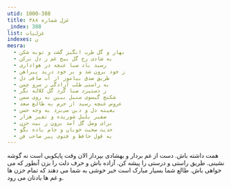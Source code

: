 ```yaml
---
utid: 1000-388
title: غزل شماره ۳۸۸
_index: 388
list: غزلیات
indexes: ن
mesra:
  - بهار و گل طرب انگیز گشت و توبه شکن
  - به شادی رخ گل بیخ غم ز دل برکن
  - رسید باد صبا غنچه در هواداری
  - ز خود برون شد و بر خود درید پیراهن
  - طریق صدق بیاموز از آب صافی دل
  - به راستی طلب آزادگی ز سرو چمن
  - ز دستبرد صبا گرد گل کلاله نگر
  - شکنج گیسوی سنبل ببین به روی سمن
  - عروس غنچه رسید از حرم به طالع سعد
  - بعینه دل و دین می‌برد به وجه حسن
  - صفیر بلبل شوریده و نفیر هزار
  - برای وصل گل آمد برون ز بیت حزن
  - حدیث صحبت خوبان و جام باده بگو
  - به قول حافظ و فتوی پیر صاحب فن
---
```

همت داشته باش. دست از غم بردار و بهشادی بپرداز الان وقت پایکوبی است نه گوشه نشینی. طریق راستی و درستی را پیشه کن. آزاده باش و حرف دلت را بزن آنطور که می خواهی باش. طالع شما بسیار مبارک است خبر خوشی به شما می دهند که تمام حزن ها و غم ها یادتان می رود.

